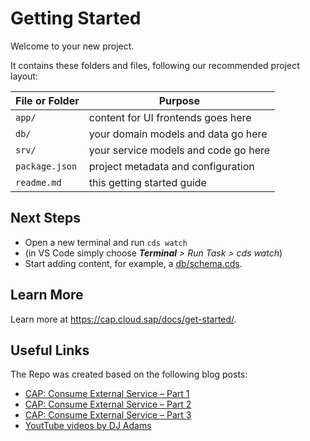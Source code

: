 # Getting Started

Welcome to your new project.

It contains these folders and files, following our recommended project layout:

File or Folder | Purpose
---------|----------
`app/` | content for UI frontends goes here
`db/` | your domain models and data go here
`srv/` | your service models and code go here
`package.json` | project metadata and configuration
`readme.md` | this getting started guide

## Next Steps

- Open a new terminal and run `cds watch`
- (in VS Code simply choose _**Terminal** > Run Task > cds watch_)
- Start adding content, for example, a [db/schema.cds](db/schema.cds).

## Learn More

Learn more at https://cap.cloud.sap/docs/get-started/.

## Useful Links

The Repo was created based on the following blog posts:

- [CAP: Consume External Service – Part 1](https://blogs.sap.com/2020/05/26/cap-consume-external-service-part-1/)
- [CAP: Consume External Service – Part 2](https://blogs.sap.com/2020/05/27/cap-consume-external-service-part-2/)
- [CAP: Consume External Service – Part 3](https://blogs.sap.com/2020/07/27/cap-consume-external-service-part-3/)
- [YoutTube videos by DJ Adams](https://www.youtube.com/watch?v=YVhPKleq9EA&list=PLfctWmgNyOIcbB-ia7Dn12v1MF8icslV7)
